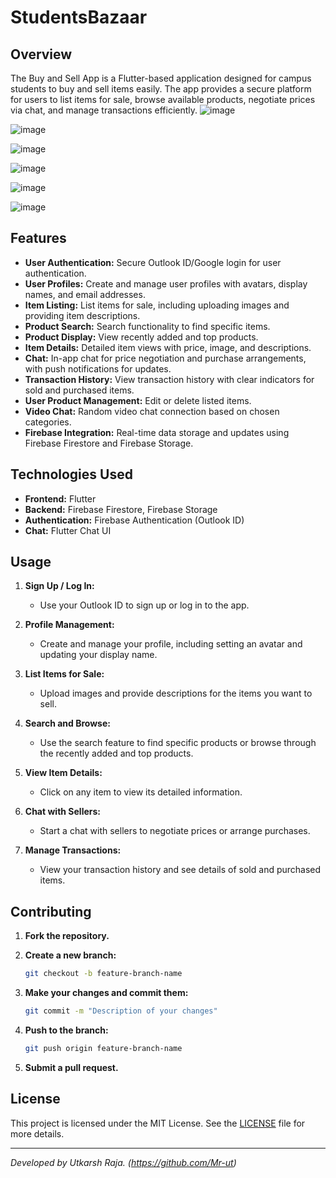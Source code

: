 # StudentsBazaar

## Overview

The Buy and Sell App is a Flutter-based application designed for campus students to buy and sell items easily. The app provides a secure platform for users to list items for sale, browse available products, negotiate prices via chat, and manage transactions efficiently.
![image](https://github.com/user-attachments/assets/4b2254e6-92cc-45c0-9d9c-ee7ca46214a9)


![image](https://github.com/user-attachments/assets/9002d685-28be-47a7-a2a4-2b26ae6bdc1c)

![image](https://github.com/user-attachments/assets/c44070d8-7704-4a8e-83ce-4985d5cb3175)


![image](https://github.com/user-attachments/assets/1c9cfec3-e406-45b4-abf5-f1e46c5c0869)

![image](https://github.com/user-attachments/assets/abc72f0d-963b-49b6-8edd-7758360208ba)


![image](https://github.com/user-attachments/assets/7ed10200-5a3b-4c61-8480-2066538fb5ae)




## Features

- **User Authentication:** Secure Outlook ID/Google login for user authentication.
- **User Profiles:** Create and manage user profiles with avatars, display names, and email addresses.
- **Item Listing:** List items for sale, including uploading images and providing item descriptions.
- **Product Search:** Search functionality to find specific items.
- **Product Display:** View recently added and top products.
- **Item Details:** Detailed item views with price, image, and descriptions.
- **Chat:** In-app chat for price negotiation and purchase arrangements, with push notifications for updates.
- **Transaction History:** View transaction history with clear indicators for sold and purchased items.
- **User Product Management:** Edit or delete listed items.
- **Video Chat:** Random video chat connection based on chosen categories.
- **Firebase Integration:** Real-time data storage and updates using Firebase Firestore and Firebase Storage.

## Technologies Used

- **Frontend:** Flutter
- **Backend:** Firebase Firestore, Firebase Storage
- **Authentication:** Firebase Authentication (Outlook ID)
- **Chat:** Flutter Chat UI

## Usage

1. **Sign Up / Log In:** 
   - Use your Outlook ID to sign up or log in to the app.
   
2. **Profile Management:**
   - Create and manage your profile, including setting an avatar and updating your display name.

3. **List Items for Sale:**
   - Upload images and provide descriptions for the items you want to sell.
   
4. **Search and Browse:**
   - Use the search feature to find specific products or browse through the recently added and top products.
   
5. **View Item Details:**
   - Click on any item to view its detailed information.
   
6. **Chat with Sellers:**
   - Start a chat with sellers to negotiate prices or arrange purchases.
   
7. **Manage Transactions:**
   - View your transaction history and see details of sold and purchased items.
   

## Contributing

1. **Fork the repository.**
2. **Create a new branch:**

   ```sh
   git checkout -b feature-branch-name
   ```

3. **Make your changes and commit them:**

   ```sh
   git commit -m "Description of your changes"
   ```

4. **Push to the branch:**

   ```sh
   git push origin feature-branch-name
   ```

5. **Submit a pull request.**

## License

This project is licensed under the MIT License. See the [LICENSE](LICENSE) file for more details.

---

*Developed by Utkarsh Raja. (https://github.com/Mr-ut)*
